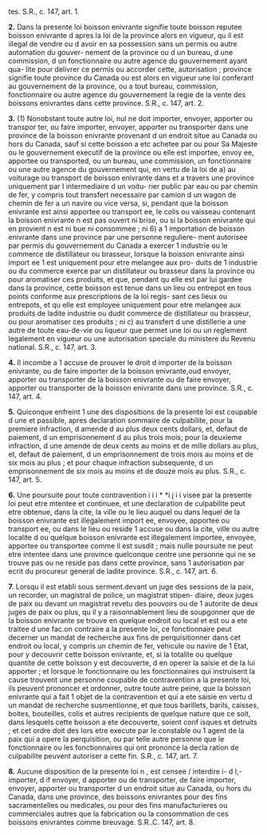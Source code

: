 tes. S.R., c. 147, art. 1.

**2.** Dans la presente loi
boisson enivrante signifie toute boisson
reputee boisson enivrante d apres la loi de
la province alors en vigueur, qu il est illegal
de vendre ou d avoir en sa possession sans
un permis ou autre automation du gouver-
nement de la province ou d un bureau,
d une commission, d un fonctionnaire ou
autre agence du gouvernement ayant qua-
lite pour delivrer ce permis ou accorder
cette, autorisation ;
province signifie toute province du Canada
ou est alors en vigueur une loi conferant au
gouvernement de la province, ou a tout
bureau, commission, fonctionnaire ou autre
agence du gouvernement la regie de la
vente des boissons enivrantes dans cette
province. S.R., c. 147, art. 2.

**3.** (1) Nonobstant toute autre loi, nul ne
doit importer, envoyer, apporter ou transpor
ter, ou faire importer, envoyer, apporter ou
transporter dans une province de la boisson
enivrante provenant d un endroit situe au
Canada ou hors du Canada, sauf si cette
boisson a etc achetee par ou pour Sa Majeste
ou le gouvernement executif de la province
ou elle est importee, envoy ee, apportee ou
transported, ou un bureau, une commission,
un fonctionnaire ou une autre agence du
gouvernement qui, en vertu de la loi de
a) au voiturage ou transport de boisson
enivrante dans et a travers une province
uniquement par I intermediaire d un voitu-
rier public par eau ou par chemin de fer, y
compris tout transfert necessaire par camion
d un wagon de chemin de fer a un navire
ou vice versa, si, pendant que la boisson
enivrante est ainsi apportee ou transport ee,
le colis ou vaisseau contenant la boisson
enivrante n est pas ouvert ni brise, ou si la
boisson enivrante qui en provient n est ni
bue ni consommee ; ni
6) a 1 importation de boisson enivrante dans
une province par une personne reguliere-
ment autorisee par permis du gouvernement
du Canada a exercer 1 industrie ou le
commerce de distillateur ou brasseur, lorsque
la boisson enivrante ainsi import ee 1 est
uniquement pour etre melangee aux pro-
duits de 1 industrie ou du commerce exerce
par un distillateur ou brasseur dans la
province ou pour aromatiser ces produits,
et que, pendant qu elle est par lui gardee
dans la province, cette boisson est tenue
dans un lieu ou entrepot en tous points
conforme aux prescriptions de la loi regis-
sant ces lieux ou entrepots, et qu elle est
employee uniquement pour etre melangee
aux produits de ladite industrie ou dudit
commerce de distillateur ou brasseur, ou
pour aromatiser ces produits ; ni
c) au transfert d une distillerie a une autre
de toute eau-de-vie ou liqueur que permet
une loi ou un reglement legalement en
vigueur ou une autorisation speciale du
ministere du Revenu national. S.R., c. 147,
art. 3.

**4.** II incombe a 1 accuse de prouver le droit
d importer de la boisson enivrante, ou de faire
importer de la boisson enivrante,oud envoyer,
apporter ou transporter de la boisson enivrante
ou de faire envoyer, apporter ou transporter
de la boisson enivrante dans une province.
S.R., c. 147, art. 4.

**5.** Quiconque enfreint 1 une des dispositions
de la presente loi est coupable d une
et passible, apres declaration sommaire de
culpabilite, pour la premiere infraction, d
amende d au plus deux cents dollars, et,
defaut de paiement, d un emprisonnement
d au plus trois mois; pour la deuxieme
infraction, d une amende de deux cents
au moins et de mille dollars au plus, et,
defaut de paiement, d un emprisonnement de
trois mois au moins et de six mois au plus ; et
pour chaque infraction subsequente, d un
emprisonnement de six mois au moins et de
douze mois au plus. S.R., c. 147, art. 5.

**6.** Une poursuite pour toute contravention
i i i * *i j i i
visee par la presente loi peut etre mtentee et
continuee, et une declaration de culpabilite
peut etre obtenue, dans la cite, la ville ou le
lieu auquel ou dans lequel de la boisson
enivrante est illegalement import ee, envoyee,
apportee ou transport ee, ou dans le lieu ou
reside 1 accuse ou dans la cite, ville ou autre
localite d ou quelque boisson enivrante est
illegalement importee, envoyee, apportee ou
transportee comme il est susdit ; mais nulle
poursuite ne peut etre intentee dans une
province quelconque centre une personne qui
ne se trouve pas ou ne reside pas dans cette
province, sans 1 autorisation par ecrit du
procureur general de ladite province. S.R.,
c. 147, art. 6.

**7.** Lorsqu il est etabli sous serment.devant
un juge des sessions de la paix, un recorder,
un magistral de police, un magistrat stipen-
diaire, deux juges de paix ou devant un
magistrat revetu des pouvoirs ou de 1 autorite
de deux juges de paix ou plus, qu il y a
raisonnablement lieu de soupgonner que de la
boisson enivrante se trouve en quelque endroit
ou local et est ou a ete traitee d une fac.on
contraire a la presente loi, ce fonctionnaire
peut decerner un mandat de recherche aux
fins de perquisitionner dans cet endroit ou
local, y compris un chemin de fer, vehicule
ou navire de 1 Etat, pour y decouvrir cette
boisson enivrante, et, si la totalite ou quelque
quantite de cette boisson y est decouverte,
d en operer la saisie et de la lui apporter ; et
lorsque le fonctionnaire ou les fonctionnaires
qui instruisent la cause trouvent une personne
coupable de contravention a la presente loi,
ils peuvent prononcer et ordonner, outre toute
autre peine, que la boisson enivrante qui a
fait 1 objet de la contravention et qui a ete
saisie en vertu d un mandat de recherche
susmentionne, et que tous barillets, barils,
caisses, boites, bouteilles, colis et autres
recipients de quelque nature que ce soit, dans
lesquels cette boisson a ete decouverte, soient
conf isques et detruits ; et cet ordre doit des
lors etre execute par le constable ou 1 agent
de la paix qui a opere la perquisition, ou par
telle autre personne que le fonctionnaire ou
les fonctionnaires qui ont prononce la decla
ration de culpabilite peuvent autoriser a cette
fin. S.R., c. 147, art. 7.

**8.** Aucune disposition de la presente loi
n , est censee / interdire i- d I,- importer, d if envoyer,
d apporter ou de transporter, de faire importer,
envoyer, apporter ou transporter d un endroit
situe au Canada, ou hors du Canada, dans
une province, des boissons enivrantes pour
des fins sacramentelles ou medicales, ou pour
des fins manufacturieres ou commerciales
autres que la fabrication ou la consommation
de ces boissons enivrantes comme breuvage.
S.R..C. 147, art. 8.
